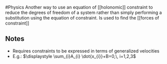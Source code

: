 #Physics 
Another way to use an equation of [[holonomic]] constraint to reduce the degrees of freedom of a system rather than simply performing a substitution using the equation of constraint. Is used to find the [[forces of constraint]]
## Notes
* Requires constraints to be expressed in terms of generalized velocities
* E.g.: $\displaystyle \sum_{i}A_{i} \dot{x_{i}}+B=0,\, i=1,2,3$